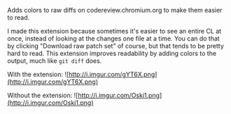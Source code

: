 Adds colors to raw diffs on codereview.chromium.org to make them easier to read.

I made this extension because sometimes it's easier to see an entire CL at once, instead of looking at the changes one file at a time. You can do that by clicking "Download raw patch set" of course, but that tends to be pretty hard to read. This extension improves readability by adding colors to the output, much like `git diff` does.

With the extension:
![http://i.imgur.com/gYT6X.png](http://i.imgur.com/gYT6X.png)

Without the extension:
![http://i.imgur.com/Oski1.png](http://i.imgur.com/Oski1.png)